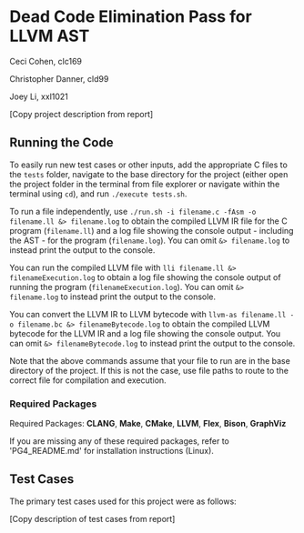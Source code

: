 # Dead Code Elimination Pass for LLVM AST
Ceci Cohen, clc169

Christopher Danner, cld99

Joey Li, xxl1021

[Copy project description from report]

## Running the Code
To easily run new test cases or other inputs, add the appropriate C files to the `tests` folder, navigate to the base directory for the project (either open the project folder in the terminal from file explorer or navigate within the terminal using `cd`), and run `./execute tests.sh`.

To run a file independently, use `./run.sh -i filename.c -fAsm -o filename.ll &> filename.log` to obtain the compiled LLVM IR file for the C program (`filename.ll`) and a log file showing the console output - including the AST - for the program (`filename.log`). You can omit `&> filename.log` to instead print the output to the console.

You can run the compiled LLVM file with `lli filename.ll &> filenameExecution.log` to obtain a log file showing the console output of running the program (`filenameExecution.log`). You can omit `&> filename.log` to instead print the output to the console.

You can convert the LLVM IR to LLVM bytecode with `llvm-as filename.ll -o filename.bc &> filenameBytecode.log` to obtain the compiled LLVM bytecode for the LLVM IR and a log file showing the console output. You can omit `&> filenameBytecode.log` to instead print the output to the console.

Note that the above commands assume that your file to run are in the base directory of the project. If this is not the case, use file paths to route to the correct file for compilation and execution.

### Required Packages
Required Packages: **CLANG**, **Make**, **CMake**, **LLVM**, **Flex**, **Bison**, **GraphViz**

If you are missing any of these required packages, refer to 'PG4_README.md' for installation instructions (Linux).

## Test Cases
The primary test cases used for this project were as follows:

[Copy description of test cases from report]
